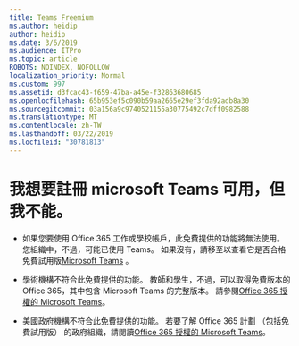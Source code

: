 ```yaml
---
title: Teams Freemium
ms.author: heidip
author: heidip
ms.date: 3/6/2019
ms.audience: ITPro
ms.topic: article
ROBOTS: NOINDEX, NOFOLLOW
localization_priority: Normal
ms.custom: 997
ms.assetid: d3fcac43-f659-47ba-a45e-f32863680685
ms.openlocfilehash: 65b953ef5c090b59aa2665e29ef3fda92adb8a30
ms.sourcegitcommit: 03a156a9c9740521155a30775492c7dff0982588
ms.translationtype: MT
ms.contentlocale: zh-TW
ms.lasthandoff: 03/22/2019
ms.locfileid: "30781813"
---
```

# <a name="id-like-to-sign-up-for-teams-free-but-i-cant"></a>我想要註冊 microsoft Teams 可用，但我不能。

- 如果您要使用 Office 365 工作或學校帳戶，此免費提供的功能將無法使用。 您組織中，不過，可能已使用 Teams。 如果沒有，請移至以查看它是否合格免費試用版[Microsoft Teams](https://products.office.com/en-us/microsoft-teams/group-chat-software) 。

- 學術機構不符合此免費提供的功能。 教師和學生，不過，可以取得免費版本的 Office 365，其中包含 Microsoft Teams 的完整版本。 請參閱[Office 365 授權的 Microsoft Teams](https://docs.microsoft.com/microsoftteams/office-365-licensing)。

- 美國政府機構不符合此免費提供的功能。 若要了解 Office 365 計劃 （包括免費試用版） 的政府組織，請閱讀[Office 365 授權的 Microsoft Teams](https://docs.microsoft.com/microsoftteams/office-365-licensing)。



